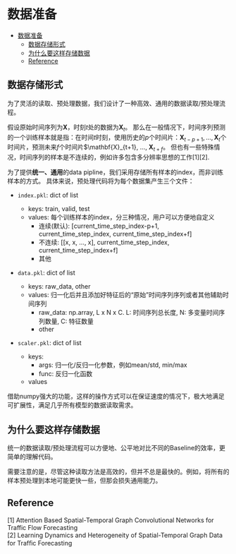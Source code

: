 # 数据准备

- [数据准备](#数据准备)
  - [数据存储形式](#数据存储形式)
  - [为什么要这样存储数据](#为什么要这样存储数据)
  - [Reference](#reference)

## 数据存储形式

为了灵活的读取、预处理数据，我们设计了一种高效、通用的数据读取/预处理流程。

假设原始时间序列为$\mathbf{X}$，时刻$t$处的数据为$\mathbf{X}_t$。
那么在一般情况下，时间序列预测的一个训练样本就是指：在时间$t$时刻，使用历史的$p$个时间片：$\mathbf{X}_{t-p+1}, ..., \mathbf{X}_{t}$个时间片，预测未来$f$个时间片$\mathbf{X}_{t+1}, ..., $\mathbf{X}_{t+f}$。
但也有一些特殊情况，时间序列的样本是不连续的，例如许多包含多分辨率思想的工作[1][2].

为了提供**统一、通用**的data pipline，我们采用存储所有样本的index，而非训练样本的方式。
具体来说，预处理代码将为每个数据集产生三个文件：

- `index.pkl`: dict of list
  - keys: train, valid, test
  - values: 每个训练样本的index，分三种情况，用户可以方便地自定义
    - 连续(默认):   [current_time_step_index-p+1, current_time_step_index, current_time_step_index+f]
    - 不连续: [[x, x, ..., x], current_time_step_index, current_time_step_index+f]
    - 其他

- `data.pkl`: dict of list
  - keys: raw_data, other
  - values: 归一化后并且添加好特征后的“原始”时间序列序列或者其他辅助时间序列
    - raw_data: np.array, L x N x C. L: 时间序列总长度, N: 多变量时间序列数量, C: 特征数量
    - other

- `scaler.pkl`: dict of list
  - keys:
    - args: 归一化/反归一化参数，例如mean/std, min/max
    - func: 反归一化函数
  - values

借助numpy强大的功能，这样的操作方式可以在保证速度的情况下，极大地满足可扩展性，满足几乎所有模型的数据读取需求。

## 为什么要这样存储数据

统一的数据读取/预处理流程可以方便地、公平地对比不同的Baseline的效率，更简单的理解代码。

需要注意的是，尽管这种读取方法是高效的，但并不总是最快的。例如，将所有的样本预处理到本地可能更快一些，但那会损失通用能力。

## Reference

[1] Attention Based Spatial-Temporal Graph Convolutional Networks for Traffic Flow Forecasting\
[2] Learning Dynamics and Heterogeneity of Spatial-Temporal Graph Data for Trafﬁc Forecasting
